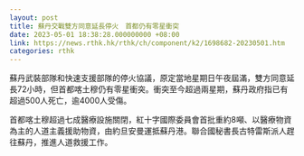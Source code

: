 ```yaml
---
layout: post
title: 蘇丹交戰雙方同意延長停火　首都仍有零星衝突
date: 2023-05-01 18:38:28.000000000 +08:00
link: https://news.rthk.hk/rthk/ch/component/k2/1698682-20230501.htm
categories: rthk
---
```


蘇丹武裝部隊和快速支援部隊的停火協議，原定當地星期日午夜屆滿，雙方同意延長72小時，但首都喀土穆仍有零星衝突。衝突至今超過兩星期，蘇丹政府指已有超過500人死亡，逾4000人受傷。

首都喀土穆超過七成醫療設施關閉，紅十字國際委員會首批重約8噸、以醫療物資為主的人道主義援助物資，由約旦安曼運抵蘇丹港。聯合國秘書長古特雷斯派人趕往蘇丹，推進人道救援工作。
